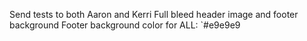 Send tests to both Aaron and Kerri
Full bleed header image and footer background
Footer background color for ALL:  `#e9e9e9